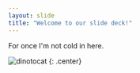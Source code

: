```yaml
---
layout: slide
title: "Welcome to our slide deck!"
---
```


For once I'm not cold in here.

![dinotocat](https://octodex.github.com/images/dinotocat.png)
{: .center}
